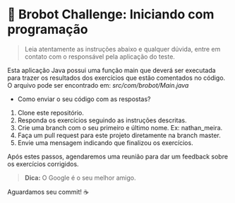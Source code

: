 # 🤖 Brobot Challenge: Iniciando com programação

> Leia atentamente as instruções abaixo e qualquer dúvida, entre em contato com o responsável pela aplicação do teste.

Esta aplicação Java possui uma função main que deverá ser executada para trazer os resultados dos exercícios que estão comentados no código.
O arquivo pode ser encontrado em: *src/com/brobot/Main.java*

- Como enviar o seu código com as respostas?

1. Clone este repositório.
2. Responda os exercícios seguindo as instruções descritas.
3. Crie uma branch com o seu primeiro e último nome. Ex: nathan_meira.
4. Faça um pull request para este projeto diretamente na branch master.
5. Envie uma mensagem indicando que finalizou os exercícios.

Após estes passos, agendaremos uma reunião para dar um feedback sobre os exercícios corrigidos.

> **Dica:** O Google é o seu melhor amigo.

Aguardamos seu commit! ☕
